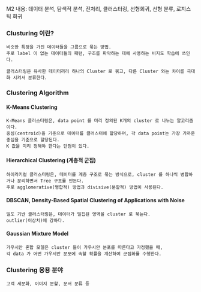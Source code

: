M2 내용: 데이터 분석, 탐색적 분석, 전처리, 클러스터링, 선형회귀, 선형 분류, 로지스틱 회귀

### Clusturing 이란?
    비슷한 특정을 가진 데이터들을 그룹으로 묶는 방법.
    주로 label 이 없는 데이터들의 패턴, 구조를 파악하는 데에 사용하는 비지도 학습에 쓰인다.

    클러스터링은 유사한 데이터끼리 하나의 Cluster 로 묶고, 다른 Cluster 와는 차이를 극대화 시켜서 분류한다.

### Clustering Algorithm
#### K-Means Clustering
    K-Means 클러스터링은, data point 를 미리 정의된 K개의 cluster 로 나누는 알고리즘이다.
    중심(centroid)을 기준으로 데이터를 클러스터에 할당하며, 각 data point는 가장 가까운 중심을 기준으로 할당된다.
    K 값을 미리 정해야 한다는 단점이 있다.
#### Hierarchical Clustering (계층적 군집)
    하이라키컬 클러스터링은, 데이터를 계층 구조로 묶는 방식으로, cluster 를 하나씩 병합하거나 분리하면서 Tree 구조를 만든다.
    주로 agglomerative(병합적) 방법과 divisive(분할적) 방법이 사용된다.
#### DBSCAN, Density-Based Spatial Clustering of Applications with Noise
    밀도 기반 클러스터링은, 데이터가 밀집된 영역을 cluster 로 묶는다.
    outlier(이상치)에 강하다.
#### Gaussian Mixture Model
    가우시안 혼합 모델은 cluster 들이 가우시안 분포를 따른다고 가정했을 때, 
    각 data 가 어떤 가우시안 분포에 속할 확률을 계산하여 군집화를 수행한다.

### Clustering 응용 분야
    고객 세분화, 이미지 분할, 문서 분류 등
